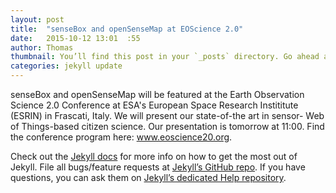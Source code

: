 ```yaml
---
layout: post
title:  "senseBox and openSenseMap at EOScience 2.0"
date:   2015-10-12 13:01  :55
author: Thomas
thumbnail: You’ll find this post in your `_posts` directory. Go ahead and edit it and re-build the site to see your changes. You can rebuild the site in many different ways, but the most common way is to run `jekyll serve`, which launches a web server and auto-regenerates your site when a file is updated.
categories: jekyll update
---
```


senseBox and openSenseMap will be featured at the Earth Observation Science 2.0 Conference at ESA's European Space Research Instititute (ESRIN) in Frascati, Italy. We will present our state-of-the art in sensor- Web of Things-based citizen science. Our presentation is tomorrow at 11:00. Find the conference program here: www.eoscience20.org. 


Check out the [Jekyll docs][jekyll] for more info on how to get the most out of Jekyll. File all bugs/feature requests at [Jekyll’s GitHub repo][jekyll-gh]. If you have questions, you can ask them on [Jekyll’s dedicated Help repository][jekyll-help].

[jekyll]:      http://jekyllrb.com
[jekyll-gh]:   https://github.com/jekyll/jekyll
[jekyll-help]: https://github.com/jekyll/jekyll-help

